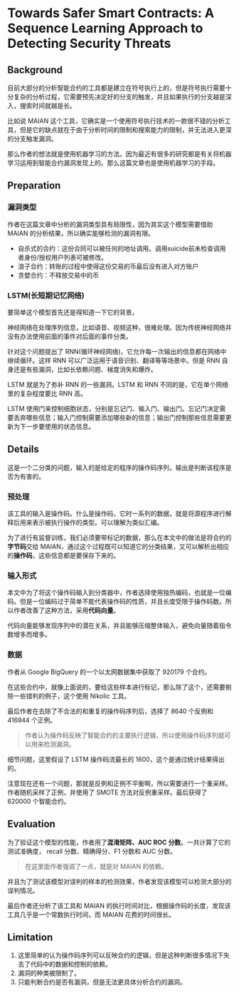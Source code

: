 # Towards Safer Smart Contracts: A Sequence Learning Approach to Detecting Security Threats 

## Background

目前大部分的分析智能合约的工具都是建立在符号执行上的，但是符号执行需要十分复杂的分析过程，它需要预先决定好的分支的触发，并且如果执行的分支越是深入，搜索时间就越是长。

比如说 MAIAN 这个工具，它确实是一个使用符号执行技术的一款很不错的分析工具，但是它的缺点就在于由于分析时间的限制和搜索能力的限制，并无法进入更深的分支触发漏洞。

那么作者的想法就是使用机器学习的方法。因为最近有很多的研究都是有关将机器学习运用到智能合约漏洞发现上的。那么这篇文章也是使用机器学习的手段。

## Preparation

### 漏洞类型

作者在这篇文章中分析的漏洞类型具有局限性，因为其实这个模型需要借助 MAIAN 的分析结果，所以确实能够检测的漏洞有限。

* 自杀式的合约：这份合同可以被任何的地址调用。调用suicide前未检查调用者身份/授权用户列表可被修改。
* 浪子合约：转账的过程中使得这份交易的币最后没有进入对方账户
* 贪婪合约：不释放交易中的币

### LSTM(长短期记忆网络)

要简单这个模型首先还是得知道一下它的背景。

神经网络在处理序列信息，比如语音、视频这种，很难处理。因为传统神经网络并没有办法使用前面的事件对后面的事件分类。

针对这个问题提出了 RNN(循环神经网络)，它允许每一次输出的信息都在网络中继续循环。这样 RNN 可以广泛运用于语音识别、翻译等等场景中。但是 RNN 自身还是有些漏洞，比如长依赖问题、梯度消失和爆炸。

LSTM 就是为了弥补 RNN 的一些漏洞。LSTM 和 RNN 不同的是，它在单个网络里的复杂程度要比 RNN 高。

LSTM 使用门来控制细胞状态，分别是忘记门、输入门、输出门。忘记门决定需要丢弃哪些信息；输入门控制需要添加哪些新的信息；输出门控制那些信息需要更新为下一步要使用的状态信息。

## Details

这是一个二分类的问题，输入的是给定的程序的操作码序列，输出是判断该程序是否为有害的。

### 预处理

该工具的输入是操作码。什么是操作码，它时一系列的数据，就是将源程序进行解释后用来表示被执行操作的类型。可以理解为类似汇编。

为了进行有监督训练，我们必须要带标记的数据，那么在本文中的做法是将合约的**字节码**交给 MAIAN，通过这个过程既可以知道它的分类结果，又可以解析出相应的**操作码**，这些信息都是要保存下来的。

### 输入形式

本文中为了将这个操作码输入到分类器中，作者选择使用独热编码，也就是一位编码。但是一位编码过于简单不能代表操作码的性质，并且长度受限于操作码数。所以作者改善了这种方法，采用**代码向量**。

代码向量能够发现序列中的潜在关系，并且能够压缩整体输入，避免向量随着指令数增多而增多。

### 数据

作者从 Google BigQuery 的一个以太网数据集中获取了 920179 个合约。

在这些合约中，就像上面说的，要给这些样本进行标记，那么除了这个，还需要剔除一些错判的例子，这个使用 Nikolic 工具。

最后作者在去除了不合法的和重复的操作码序列后，选择了 8640 个反例和 416944 个正例。

> 作者认为操作码反映了智能合约的主要执行逻辑，所以使用操作码序列就可以用来检测漏洞。

细节问题，这里假设了 LSTM 操作码流最长的 1600，这个是通过统计结果得出的。

注意现在还有一个问题，那就是反例和正例不平衡啊，所以需要进行一个重采样。作者随机采样了正例，并使用了 SMOTE 方法对反例重采样。最后获得了 620000 个智能合约。

## Evaluation

为了验证这个模型的性能，作者用了**混淆矩阵、AUC ROC 分数**。一共计算了它的测试准确度， recall 分数、精确得分、F1 分数和 AUC 分数。

> 在这里面作者强调了一点，就是对 MAIAN 的依赖。

并且为了测试该模型对误判的样本的检测效果，作者发现该模型可以检测大部分的误判情况。

最后作者还分析了该工具和 MAIAN 的执行时间对比，根据操作码的长度，发现该工具几乎是一个常数执行时间，而 MAIAN 花费的时间很长。

## Limitation

1. 这里简单的认为操作码序列可以反映合约的逻辑，但是这种判断很多情况下失去了代码中的数据和控制的依赖。
2. 漏洞的种类被限制了。
3. 只能判断合约是否有漏洞，但是无法更具体分析合约的漏洞。